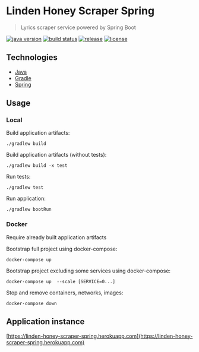 # Linden Honey Scraper Spring

> Lyrics scraper service powered by Spring Boot

[![java version][java-image]][java-url]
[![build status][ci-image]][ci-url]
[![release][release-image]][release-url]
[![license][license-image]][license-url]

[java-image]: https://img.shields.io/badge/java-%3E%3D11-brightgreen.svg?style=flat-square
[java-url]: http://www.oracle.com/technetwork/java/javase/downloads/index.html
[release-image]: https://img.shields.io/github/release/linden-honey/linden-honey-scraper-spring.svg?style=flat-square
[release-url]: https://github.com/linden-honey/linden-honey-scraper-spring/releases
[ci-image]: https://img.shields.io/github/workflow/status/linden-honey/linden-honey-scraper-spring/CI
[ci-url]: https://github.com/linden-honey/linden-honey-scraper-spring/actions
[license-image]: https://img.shields.io/github/license/mashape/apistatus.svg?style=flat-square
[license-url]: https://github.com/linden-honey/linden-honey-scraper-spring/blob/master/LICENSE

## Technologies

- [Java](https://openjdk.java.net/)
- [Gradle](https://gradle.org/)
- [Spring](https://spring.io/)

## Usage

### Local

Build application artifacts:
```
./gradlew build
```

Build application artifacts (without tests):
```
./gradlew build -x test
```

Run tests:
```
./gradlew test
```

Run application:
```
./gradlew bootRun
```

### Docker

Require already built application artifacts

Bootstrap full project using docker-compose:
```
docker-compose up
```

Bootstrap project excluding some services using docker-compose:
```
docker-compose up  --scale [SERVICE=0...]
```

Stop and remove containers, networks, images:
```
docker-compose down
```

## Application instance

[https://linden-honey-scraper-spring.herokuapp.com](https://linden-honey-scraper-spring.herokuapp.com)
